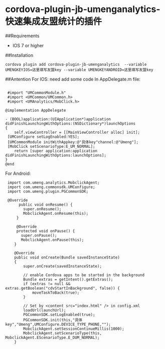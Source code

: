 # cordova-plugin-jb-umenganalytics- 快速集成友盟统计的插件

##Requirements

 - IOS 7 or higher

##Installation

    cordova plugin add cordova-plugin-jb-umenganalytics  --variable UMENGKEYIOS=这里填写友盟key --variable UMENGKEYANDROID=这里填写友盟key

##Antention
For IOS:
need add some code In AppDelegate.m file:
```

 #import "UMCommonModule.h" 
 #import <UMCommon/UMCommon.h> 
 #import <UMAnalytics/MobClick.h>

@implementation AppDelegate

- (BOOL)application:(UIApplication*)application didFinishLaunchingWithOptions:(NSDictionary*)launchOptions
{
    self.viewController = [[MainViewController alloc] init]; 
 [UMConfigure setLogEnabled:YES];
 [UMCommonModule initWithAppkey:@"具体key"channel:@"Umeng"]; 
 [MobClick setScenarioType:E_UM_NORMAL];
    return [super application:application didFinishLaunchingWithOptions:launchOptions];
}  
@end
```

For Android:
```
 import com.umeng.analytics.MobclickAgent; 
 import com.umeng.commonsdk.UMConfigure; 
 import com.umeng.plugin.PGCommonSDK;

 @Override 
      public void onResume() { 
        super.onResume();
        MobclickAgent.onResume(this);
     } 

     @Override 
     protected void onPause() { 
       super.onPause(); 
       MobclickAgent.onPause(this);
    } 

    @Override
    public void onCreate(Bundle savedInstanceState)
    {
        super.onCreate(savedInstanceState);

        // enable Cordova apps to be started in the background
        Bundle extras = getIntent().getExtras();
        if (extras != null && extras.getBoolean("cdvStartInBackground", false)) {
            moveTaskToBack(true);
        }

        // Set by <content src="index.html" /> in config.xml
        loadUrl(launchUrl);
        PGCommonSDK.setLogEnabled(true); 
        PGCommonSDK.init(this,"具体key","Umeng",UMConfigure.DEVICE_TYPE_PHONE,"");
        MobclickAgent.setSessionContinueMillis(1000);
        MobclickAgent.setScenarioType(this, MobclickAgent.EScenarioType.E_DUM_NORMAL);
    }

 ``` 